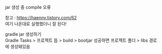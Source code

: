 jar 생성 중 compile 오류

참고 : https://haenny.tistory.com/62
<br>
여기 나온대로 실행했더니 잘 된다!

gradle jar 생성하기<br>
Gradle Tasks > 프로젝트 뜸 > build > bootjar 성공하면 프로젝트 폴더 > libs 경로에 생성돼있음
